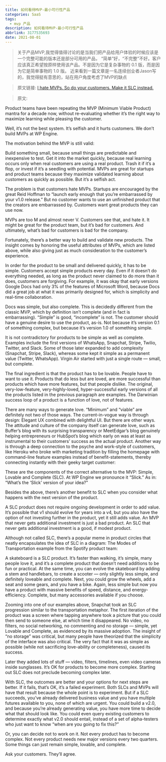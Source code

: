 ```yaml
---
title: 如何看待MVP-最小可行性产品
categories: SaaS
tags:
  - mvp 产品
description: 如何看待MVP-最小可行性产品
abbrlink: 3177535693
date: 2021-08-01 
---
```

> 关于产品MVP,我觉得值得讨论的是当我们把产品给用户体验的时候应该是一个完整可能的版本还是部分可用的产品，
> “简单”好，“不完整”不好。客户应该真正希望按原样使用该产品。不是因为它是复杂事物的 0.1 版，而是因为它是简单事物的 1.0 版。
> 近来看到一篇文章是一名连续创业者Jason写的，我觉得挺有意思的，站在用户角度考虑了MVP的缺点


> 原文链接: [I hate MVPs. So do your customers. Make it SLC instead.](https://blog.asmartbear.com/slc.html)

> 原文:  

Product teams have been repeating the MVP (Minimum Viable Product) mantra for a decade now, without re-evaluating whether it’s the right way to maximize learning while pleasing the customer.

Well, it’s not the best system. It’s selfish and it hurts customers. We don’t build MVPs at WP Engine.

The motivation behind the MVP is still valid:

Build something small, because small things are predictable and inexpensive to test.
Get it into the market quickly, because real learning occurs only when real customers are using a real product.
Trash it if it’s a flop, or invest if it’s a seedling with potential.
MVPs are great for startups and product teams because they maximize validated learning about customers as quickly as possible. But it’s a selfish act.

The problem is that customers hate MVPs. Startups are encouraged by the great Reid Hoffman to “launch early enough that you’re embarrassed by your v1.0 release.” But no customer wants to use an unfinished product that the creators are embarrassed by. Customers want great products they can use now.

MVPs are too M and almost never V. Customers see that, and hate it. It might be great for the product team, but it’s bad for customers. And ultimately, what’s bad for customers is bad for the company.

Fortunately, there’s a better way to build and validate new products. The insight comes by honoring the useful attributes of MVPs, which are listed above, while also giving just as much consideration to the customer’s experience.

In order for the product to be small and delivered quickly, it has to be simple. Customers accept simple products every day. Even if it doesn’t do everything needed, as long as the product never claimed to do more than it does, customers are forgiving. For example, it was okay that early versions Google Docs had only 3% of the features of Microsoft Word, because Docs did a great job at what it was primarily designed for, which is simplicity and real-time collaboration.

Docs was simple, but also complete. This is decidedly different from the classic MVP, which by definition isn’t complete (and in fact is embarrassing). “Simple” is good, “incomplete” is not. The customer should have a genuine desire to use the product, as-is. Not because it’s version 0.1 of something complex, but because it’s version 1.0 of something simple.

It is not contradictory for products to be simple as well as complete. Examples include the first versions of WhatsApp, Snapchat, Stripe, Twilio, Twitter, and Slack. Some of those later expanded to add complexity (Snapchat, Stripe, Slack), whereas some kept it simple as a permanent value (Twitter, WhatsApp). Virgin Air started with just a single route — small, but complete.

The final ingredient is that the product has to be lovable. People have to want to use it. Products that do less but are loved, are more successful than products which have more features, but that people dislike. The original, very-low-feature, very-highly-loved, hyper-successful early versions of all the products listed in the previous paragraph are examples. The Darwinian success loop of a product is a function of love, not of features.

There are many ways to generate love. “Minimum” and “viable” are definitely not two of those ways. The current-in-vogue way is through design: Elegant UX combined with delightful UI. But there are other ways. The attitude and culture of the company itself can generate love, such as Buffer’s blog with its surprising transparency or MeetEdgar’s blog genuinely helping entrepreneurs or HubSpot’s blog which early on was at least as instrumental to their customers’ success as the actual product. Another way is through a deep connection to the psyche and work-style of customers, like Heroku who broke with marketing tradition by filling the homepage with command-line feature examples instead of benefit-statements, thereby connecting instantly with their geeky target customer:



These are the components of the correct alternative to the MVP: Simple, Lovable and Complete (SLC). At WP Engine we pronounce it “Slick.” As in: “What’s the ‘Slick’ version of your idea?”

Besides the above, there’s another benefit to SLC when you consider what happens with the next version of the product.

A SLC product does not require ongoing development in order to add value. It’s possible that v1 should evolve for years into a v4, but you also have the option of not investing further in the product, yet it still adds value. An MVP that never gets additional investment is just a bad product. An SLC that never gets additional investment is a good, if modest product.

Although not called SLC, there’s a popular meme in product circles that neatly encapsulates the idea of SLC in a diagram: The Modes of Transportation example from the Spotify product team:



A skateboard is a SLC product. It’s faster than walking, it’s simple, many people love it, and it’s a complete product that doesn’t need additions to be fun or practical. At the same time, you can evolve the skateboard by adding a stem and handlebars, to create a scooter — only slightly less simple, and definitely loveable and complete. Next, you could grow the wheels, add a seat and some gears, and you have a bike. Again, less simple but now you have a product with massive benefits of speed, distance, and energy-efficiency. Complete, but many accessories available if you choose.

Zooming into one of our examples above, Snapchat took an SLC progression similar to the transportation metaphor. The first iteration of the product was a screen where tapping anywhere took a picture that you could then send to someone else, at which time it disappeared. No video, no filters, no social networking, no commenting and no storage — simple, yet Lovable and Complete, as evidenced by its massive adoption. The insight of “no storage” was critical, but many people have theorized that the simplicity of the interface was also critical. The very fact that it was as simple as possible (while not sacrificing love-ability or completeness), caused its success.

Later they added lots of stuff — video, filters, timelines, even video cameras inside sunglasses. It’s OK for products to become more complex. Starting out SLC does not preclude becoming complex later.

With SLC, the outcomes are better and your options for next steps are better. If it fails, that’s OK, it’s a failed experiment. Both SLCs and MVPs will have that result because the whole point is to experiment. But if a SLC succeeds, you’ve already delivered business value and you have multiple futures available to you, none of which are urgent. You could build a v2.0, and because you’re already generating value, you have more time to decide what that should look like. You could even query existing customers to determine exactly what v2.0 should entail, instead of a set of alpha-testers who just want to know “when are you going to fix this?”

Or, you can decide not to work on it. Not every product has to become complex. Not every product needs new major versions every two quarters. Some things can just remain simple, lovable, and complete.

Ask your customers. They’ll agree.